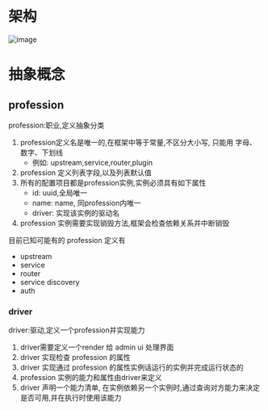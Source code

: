 
# 架构

![image](https://user-images.githubusercontent.com/25589530/129505228-121923df-e4d0-4fa6-b216-4e815a5b8dbb.png)


# 抽象概念

## profession

profession:职业,定义抽象分类

1. profession定义名是唯一的,在框架中等于常量,不区分大小写, 只能用 字母、数字、下划线
    * 例如: upstream,service,router,plugin
1. profession 定义列表字段,以及列表默认值
1. 所有的配置项目都是profession实例,实例必须具有如下属性
     * id: uuid,全局唯一
     * name: name, 同profession内唯一
     * driver: 实现该实例的驱动名
1. profession 实例需要实现销毁方法,框架会检查依赖关系并中断销毁

目前已知可能有的 profession 定义有

* upstream
* service
* router
* service discovery
* auth

### driver

driver:驱动,定义一个profession并实现能力

1. driver需要定义一个render 给 admin ui 处理界面
1. driver 实现检查 profession 的属性
1. driver 实现通过 profession 的属性实例话运行的实例并完成运行状态的
1. profession 实例的能力和属性由driver来定义
1. driver 声明一个能力清单, 在实例依赖另一个实例时,通过查询对方能力来决定是否可用,并在执行时使用该能力
